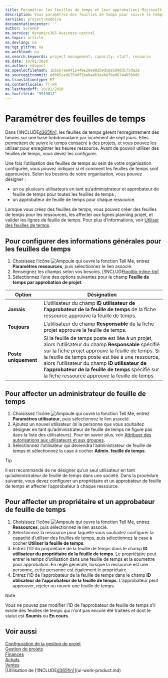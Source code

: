 ```yaml
---
title: Paramétrer les feuilles de temps et leur approbation| Microsoft Docs
description: Vous paramétrez des feuilles de temps pour suivre le temps consacré aux projets et l’utilisation des ressources, vous aider à gérer des projets, à recruter du personnel, et à anticiper vos capacités
services: project-madeira
documentationcenter: ''
author: SorenGP
ms.service: dynamics365-business-central
ms.topic: article
ms.devlang: na
ms.tgt_pltfrm: na
ms.workload: na
ms.search.keywords: project management, capacity, staff, resource
ms.date: 10/01/2020
ms.author: edupont
ms.openlocfilehash: 16b167ae9412449e29a002b9d588109ddc75da28
ms.sourcegitcommit: ddbb5cede750df1baba4b3eab8fbed6744b5b9d6
ms.translationtype: HT
ms.contentlocale: fr-FR
ms.lasthandoff: 10/01/2020
ms.locfileid: "3919012"
---
```

# <a name="set-up-time-sheets"></a>Paramétrer des feuilles de temps
Dans [!INCLUDE[d365fin](includes/d365fin_md.md)], les feuilles de temps gèrent l’enregistrement des heures sur une base hebdomadaire par incrément de sept jours. Elles permettent de suivre le temps consacré à des projets, et vous pouvez les utiliser pour enregistrer les heures ressource. Avant de pouvoir utiliser des feuilles de temps, vous devez les configurer.

Une fois l’utilisation des feuilles de temps au sein de votre organisation configurée, vous pouvez indiquer si et comment les feuilles de temps sont approuvées. Selon les besoins de votre organisation, vous pouvez désigner :

* un ou plusieurs utilisateurs en tant qu’administrateur et approbateur de feuille de temps pour toutes les feuilles de temps ;
* un approbateur de feuille de temps pour chaque ressource.

Lorsque vous créez des feuilles de temps, vous pouvez créer des feuilles de temps pour les ressources, les affecter aux lignes planning projet, et valider les lignes de feuille de temps. Pour plus d’informations, voir [Utiliser des feuilles de temps](projects-how-use-time-sheets.md).

## <a name="to-set-up-general-information-for-time-sheets"></a>Pour configurer des informations générales pour les feuilles de temps
1. Choisissez l’icône ![Ampoule qui ouvre la fonction Tell Me](media/ui-search/search_small.png "Dites-moi ce que vous voulez faire"), entrez **Paramètres ressources**, puis sélectionnez le lien associé.  
2. Renseignez les champs selon vos besoins. [!INCLUDE[tooltip-inline-tip](includes/tooltip-inline-tip_md.md)]
3. Sélectionnez l’une des options suivantes pour le champ **Feuille de temps par approbation de projet**.

| Option | Désignation |
| --- | --- |
| **Jamais** |L’utilisateur du champ **ID utilisateur de l’approbateur de la feuille de temps** de la fiche ressource approuve la feuille de temps. |
| **Toujours** |L’utilisateur du champ **Responsable** de la fiche projet approuve la feuille de temps. |
| **Poste uniquement** |Si la feuille de temps poste est liée à un projet, alors l’utilisateur du champ **Responsable** spécifié sur la fiche projet approuve la feuille de temps. Si la feuille de temps poste est liée à une ressource, alors l’utilisateur du champ **ID utilisateur de l’approbateur de la feuille de temps** spécifié sur la fiche ressource approuve la feuille de temps. |

## <a name="to-assign-a-time-sheet-administrator"></a>Pour affecter un administrateur de feuille de temps
1. Choisissez l’icône ![Ampoule qui ouvre la fonction Tell Me](media/ui-search/search_small.png "Dites-moi ce que vous voulez faire"), entrez **Paramètres utilisateur**, puis sélectionnez le lien associé.  
2. Ajoutez un nouvel utilisateur (si la personne que vous souhaitez désigner en tant qu’administrateur de feuille de temps ne figure pas dans la liste des utilisateurs). Pour en savoir plus, voir [Attribuer des autorisations aux utilisateurs et aux groupes](ui-define-granular-permissions.md).
3. Sélectionnez l’utilisateur qui deviendra l’administrateur de feuille de temps et sélectionnez la case à cocher **Admin. feuille de temps**.  

> [!TIP]  
>   Il est recommandé de ne désigner qu’un seul utilisateur en tant qu’administrateur de feuille de temps dans une société. Dans la procédure suivante, vous devez configurer un propriétaire et un approbateur de feuille de temps et affecter l’approbateur à chaque ressource.  

## <a name="to-assign-a-time-sheets-owner-and-approver"></a>Pour affecter un propriétaire et un approbateur de feuille de temps
1. Choisissez l’icône ![Ampoule qui ouvre la fonction Tell Me](media/ui-search/search_small.png "Dites-moi ce que vous voulez faire"), entrez **Ressources**, puis sélectionnez le lien associé.
2. Sélectionnez la ressource pour laquelle vous souhaitez configurer la capacité d’utiliser des feuilles de temps, puis sélectionnez la case à cocher **Utiliser la feuille de temps**.  
3. Entrez l’ID du propriétaire de la feuille de temps dans le champ **ID utilisateur du propriétaire de la feuille de temps**. Le propriétaire peut entrer le temps d’utilisation dans une feuille de temps et la soumettre pour approbation. En règle générale, lorsque la ressource est une personne, cette personne est également le propriétaire.  
4. Entrez l’ID de l’approbateur de la feuille de temps dans le champ **ID utilisateur de l’approbateur de la feuille de temps**. L’approbateur peut approuver, rejeter ou rouvrir une feuille de temps.  

> [!NOTE]  
>   Vous ne pouvez pas modifier l’ID de l’approbateur de feuille de temps s’il existe des feuilles de temps qui n’ont pas encore été traitées et dont le statut est **Soumis** ou **En cours**.

## <a name="see-also"></a>Voir aussi
[Configuration de la gestion de projet](projects-setup-projects.md)  
[Gestion de projets](projects-manage-projects.md)  
[Finances](finance.md)  
[Achats](purchasing-manage-purchasing.md)         
[Ventes](sales-manage-sales.md)      
[Utilisation de [!INCLUDE[d365fin](includes/d365fin_md.md)]](ui-work-product.md)  
